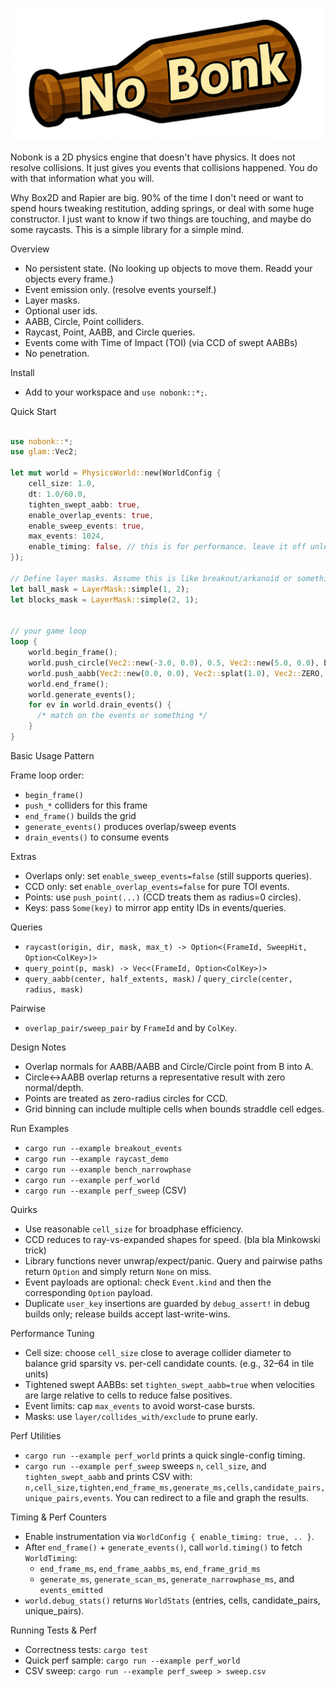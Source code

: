 <p align="center">
  <img src="assets/no_bonk_logo.png" alt="nobonk logo" width="800" />
</p>

Nobonk is a 2D physics engine that doesn't have physics. It does not resolve collisions. It just gives you events that collisions happened.
You do with that information what you will.

Why
Box2D and Rapier are big. 90% of the time I don't need or want to spend hours tweaking restitution, adding springs, or deal with some huge constructor. I just want to know if two things are touching, and maybe do some raycasts. This is a simple library for a simple mind.

Overview

- No persistent state. (No looking up objects to move them. Readd your objects every frame.)
- Event emission only. (resolve events yourself.)
- Layer masks.
- Optional user ids.
- AABB, Circle, Point colliders.
- Raycast, Point, AABB, and Circle queries.
- Events come with Time of Impact (TOI) (via CCD of swept AABBs)
- No penetration.

Install

- Add to your workspace and `use nobonk::*;`.

Quick Start

```rust

use nobonk::*;
use glam::Vec2;

let mut world = PhysicsWorld::new(WorldConfig {
    cell_size: 1.0,
    dt: 1.0/60.0,
    tighten_swept_aabb: true,
    enable_overlap_events: true,
    enable_sweep_events: true,
    max_events: 1024,
    enable_timing: false, // this is for performance. leave it off unless ur trying to figure out the cell size or something.
});

// Define layer masks. Assume this is like breakout/arkanoid or something.
let ball_mask = LayerMask::simple(1, 2);
let blocks_mask = LayerMask::simple(2, 1);


// your game loop
loop {
    world.begin_frame();
    world.push_circle(Vec2::new(-3.0, 0.0), 0.5, Vec2::new(5.0, 0.0), ball_mask, Some(1));
    world.push_aabb(Vec2::new(0.0, 0.0), Vec2::splat(1.0), Vec2::ZERO, blocks_mask, Some(2));
    world.end_frame();
    world.generate_events();
    for ev in world.drain_events() { 
      /* match on the events or something */ 
    }
}
```

Basic Usage Pattern

Frame loop order:

- `begin_frame()`
- `push_*` colliders for this frame
- `end_frame()` builds the grid
- `generate_events()` produces overlap/sweep events
- `drain_events()` to consume events

Extras

- Overlaps only: set `enable_sweep_events=false` (still supports queries).
- CCD only: set `enable_overlap_events=false` for pure TOI events.
- Points: use `push_point(...)` (CCD treats them as radius=0 circles).
- Keys: pass `Some(key)` to mirror app entity IDs in events/queries.

Queries

- `raycast(origin, dir, mask, max_t) -> Option<(FrameId, SweepHit, Option<ColKey>)>`
- `query_point(p, mask) -> Vec<(FrameId, Option<ColKey>)>`
- `query_aabb(center, half_extents, mask)` / `query_circle(center, radius, mask)`

Pairwise

- `overlap_pair/sweep_pair` by `FrameId` and by `ColKey`.

Design Notes

- Overlap normals for AABB/AABB and Circle/Circle point from B into A.
- Circle↔AABB overlap returns a representative result with zero normal/depth.
- Points are treated as zero-radius circles for CCD.
- Grid binning can include multiple cells when bounds straddle cell edges.

Run Examples

- `cargo run --example breakout_events`
- `cargo run --example raycast_demo`
- `cargo run --example bench_narrowphase`
- `cargo run --example perf_world`
- `cargo run --example perf_sweep` (CSV)

Quirks

- Use reasonable `cell_size`  for broadphase efficiency.
- CCD reduces to ray-vs-expanded shapes for speed. (bla bla Minkowski trick)
- Library functions never unwrap/expect/panic. Query and pairwise paths return `Option` and simply return `None` on miss.
- Event payloads are optional: check `Event.kind` and then the corresponding `Option` payload.
- Duplicate `user_key` insertions are guarded by `debug_assert!` in debug builds only; release builds accept last-write-wins.

Performance Tuning

- Cell size: choose `cell_size` close to average collider diameter to balance grid sparsity vs. per-cell candidate counts. (e.g., 32–64 in tile units)
- Tightened swept AABBs: set `tighten_swept_aabb=true` when velocities are large relative to cells to reduce false positives.
- Event limits: cap `max_events` to avoid worst-case bursts.
- Masks: use `layer/collides_with/exclude` to prune early.

Perf Utilities

- `cargo run --example perf_world` prints a quick single-config timing.
- `cargo run --example perf_sweep` sweeps `n`, `cell_size`, and `tighten_swept_aabb` and prints CSV with:
  `n,cell_size,tighten,end_frame_ms,generate_ms,cells,candidate_pairs,unique_pairs,events`.
  You can redirect to a file and graph the results.

Timing & Perf Counters

- Enable instrumentation via `WorldConfig { enable_timing: true, .. }`.
- After `end_frame()` + `generate_events()`, call `world.timing()` to fetch `WorldTiming`:
  - `end_frame_ms`, `end_frame_aabbs_ms`, `end_frame_grid_ms`
  - `generate_ms`, `generate_scan_ms`, `generate_narrowphase_ms`, and `events_emitted`
- `world.debug_stats()` returns `WorldStats` (entries, cells, candidate_pairs, unique_pairs).

Running Tests & Perf

- Correctness tests: `cargo test`
- Quick perf sample: `cargo run --example perf_world`
- CSV sweep: `cargo run --example perf_sweep > sweep.csv`
